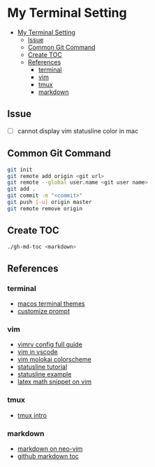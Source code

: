 # My Terminal Setting

* [My Terminal Setting](#my-terminal-setting)
   * [Issue](#issue)
   * [Common Git Command](#common-git-command)
   * [Create TOC](#create-toc)
   * [References](#references)
      * [terminal](#terminal)
      * [vim](#vim)
      * [tmux](#tmux)
      * [markdown](#markdown)

## Issue
- [ ] cannot display vim statusline color in mac

## Common Git Command
```bash
git init
git remote add origin <git url>
git remote --global user.name <git user name>
git add .
git commit -m "<commit>"
git push [-u] origin master
git remote remove origin
```

## Create TOC
```bash
./gh-md-toc <markdown>
```

## References
### terminal
+ [macos terminal themes](https://github.com/lysyi3m/macos-terminal-themes)
+ [customize prompt](https://phoenixnap.com/kb/change-bash-prompt-linux)

### vim
+ [vimrv config full guide](https://www.freecodecamp.org/news/vimrc-configuration-guide-customize-your-vim-editor/)
+ [vim in vscode](https://zhuanlan.zhihu.com/p/188499395)
+ [vim molokai colorscheme](https://github.com/tomasr/molokai)
+ [statusline tutorial](https://medium.com/hackernoon/the-last-statusline-for-vim-a613048959b2)
+ [statusline example](https://gist.github.com/ahmedelgabri/b9127dfe36ba86f4496c8c28eb65ef2b)
+ [latex math snippet on vim](https://castel.dev/post/lecture-notes-1/)

### tmux
+ [tmux intro](https://blog.hawkhost.com/2010/06/28/tmux-the-terminal-multiplexer/)

### markdown
+ [markdown on neo-vim](https://zhuanlan.zhihu.com/p/84773275)
+ [github markdown toc](https://github.com/ekalinin/github-markdown-toc)

